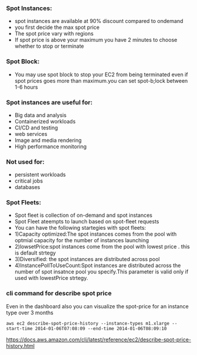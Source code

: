 ### Spot Instances:
- spot instances are available at 90% discount compared to ondemand
- you first decide the max spot price
- The spot price vary with regions
- If spot price is above your maximum you have 2 minutes to choose whether to stop or terminate

### Spot Block:
- You may use spot block to stop your EC2 from being terminated even if spot prices goes more than maximum.you can set spot-b;lock between 1-6 hours

### Spot instances are useful for:
- Big data and analysis
- Containerized workloads
- CI/CD and testing
- web services
- Image and media rendering
- High performance monitoring

### Not used for:
- persistent workloads
- critical jobs
- databases

### Spot Fleets:
- Spot fleet is collection of on-demand and spot instances
- Spot Fleet ateempts to launch based on spot-fleet requests 
- You can have the following startegies with spot fleets:
- 1)Capacity optimized:The spot instances comes from the pool with optmial capacity for the number of instances launching
- 2)lowsetPrice:spot instances come from the pool with lowest price . this is default strtegy
- 3)Diversified: the spot instances are distributed across pool
- 4)InstancePollToUseCount:Spot instances are distributed across the number of spot insatnce pool you specify.This parameter is valid only if used with lowestPrice strtegy.


### cli command for describe spot price
Even in the dashboard also you can visualize the spot-price for an instance type over 3 months

    aws ec2 describe-spot-price-history --instance-types m1.xlarge --start-time 2014-01-06T07:08:09 --end-time 2014-01-06T08:09:10 

https://docs.aws.amazon.com/cli/latest/reference/ec2/describe-spot-price-history.html


